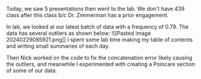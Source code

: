 Today, we saw 5 presentations then went to the lab. We don't have 439 class after this class b/c Dr. Zimmerman has a prior engagement. 

In lab, we looked at our latest batch of data with a frequency of 0.79. The data has several outliers as shown below:
![[Pasted image 20240229085921.png]]
I spent some lab time making my table of contents and writing small summaries of each day.

Then Nick worked on the code to fix the concatenation error likely causing the outliers, and meanwhile I experimented with creating a Poincare section of some of our data.